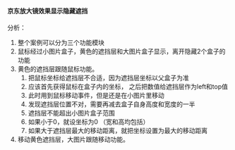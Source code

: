#### 京东放大镜效果显示隐藏遮挡

分析：

1. 整个案例可以分为三个功能模块
2. 鼠标经过小图片盒子，黄色的遮挡层和大图片盒子显示，离开隐藏2个盒子的功能
3. 黄色的遮挡层跟随鼠标功能。
   1. 把鼠标坐标给遮挡层不合适，因为遮挡层坐标以父盒子为准 
   2. 应该首先获得鼠标在盒子内的坐标， 之后把数值给遮挡层作为left和top值
   3. 此时用到鼠标移动事件，但是还是在小图片里移动
   4. 发现遮挡层位置不对，需要再减去盒子自身高度和宽度的一半
   5. 遮挡层不能超出小图片盒子范围
   6. 如果小于0，就设坐标为0 （宽和高均包括）
   7. 如果大于遮挡层最大的移动距离，就把坐标设置为最大的移动距离
4. 移动黄色遮挡层，大图片跟随移动功能。